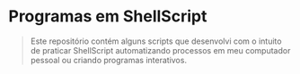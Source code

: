 # Programas em ShellScript

> Este repositório contém alguns scripts que desenvolvi com o intuito de praticar ShellScript automatizando processos em meu computador pessoal ou criando programas interativos.




